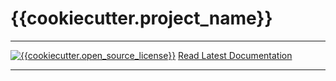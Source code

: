 # {{cookiecutter.project_name}}
_________________

[![{{cookiecutter.open_source_license}}](https://img.shields.io/github/license/{{cookiecutter.github_username}}/{{cookiecutter.repository_name}})](LICENSE)
[Read Latest Documentation](https://{{cookiecutter.github_username}}.github.io/{{cookiecutter.repository_name}}/)
_________________

